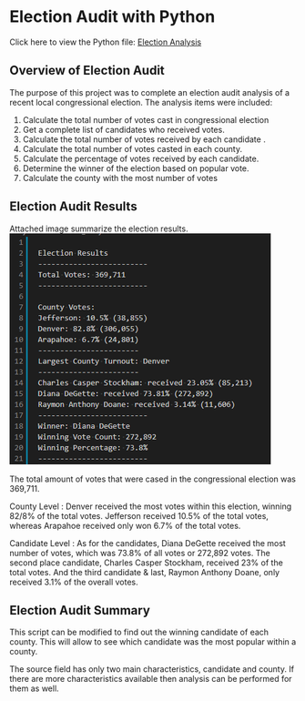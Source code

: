 # Election Audit with Python
Click here to view the Python file: [Election Analysis](link)


## Overview of Election Audit
The purpose of this project was to complete an election audit analysis of a recent local congressional election. The analysis items were included:
1. Calculate the total number of votes cast in congressional election
2. Get a complete list of candidates who received votes. 
3. Calculate the total number of votes received by each candidate .
4. Calculate the total number of votes casted in each county.
5. Calculate the percentage of votes received by each candidate.
6. Determine the winner of the election based on popular vote. 
7. Calculate the county with the most number of votes


## Election Audit Results
Attached image summarize the election results.
![Election Results](https://github.com/dhaval-28/Election_Analysis/blob/main/Analysis/Election_Results.png)

The total amount of votes that were cased in the congressional election was 369,711. 

County Level :  Denver received the most votes within this election, winning 82/8% of the total votes. Jefferson received 10.5% of the total votes, whereas Arapahoe received only won 6.7% of the total votes.

Candidate Level : As for the candidates, Diana DeGette received the most number of votes, which was 73.8% of all votes or  272,892 votes. The second place candidate, Charles Casper Stockham, received 23% of the total votes. And the third candidate & last, Raymon Anthony Doane, only received 3.1% of the overall votes. 

## Election Audit Summary

This script can be modified to find out the winning candidate of each county. This will allow to see which candidate was the most popular within a county.

The source field has only two main characteristics, candidate and county. If there are more characteristics available then analysis can be performed for them as well. 
